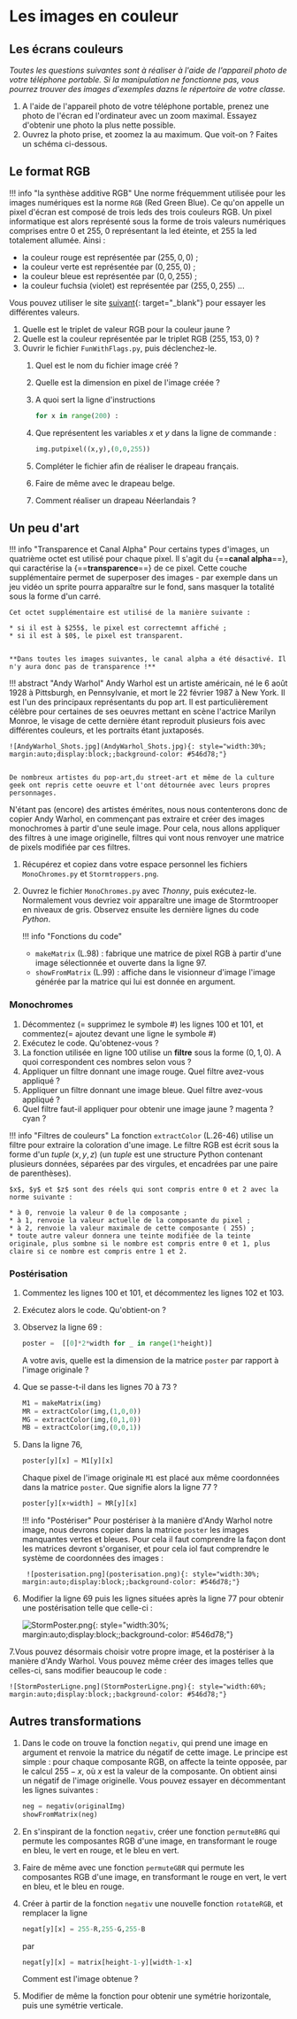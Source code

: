 # Les images en couleur

## Les écrans couleurs

*Toutes les questions suivantes sont à réaliser à l'aide de l'appareil photo de votre téléphone portable. Si la manipulation ne fonctionne pas, vous pourrez trouver des images d'exemples dazns le répertoire de votre classe.*


1. A l'aide de l'appareil photo de votre téléphone portable, prenez une photo de l'écran ed l'ordinateur avec un zoom maximal. Essayez d'obtenir une photo la plus nette possible.
2. Ouvrez la photo prise, et zoomez la au maximum. Que voit-on ? Faites un schéma ci-dessous.

## Le format RGB

!!! info "la synthèse additive RGB"
Une norme fréquemment utilisée pour les images numériques est la norme `RGB` (Red Green Blue). Ce qu'on appelle un pixel d'écran est composé de trois leds des trois couleurs RGB. Un pixel informatique est alors représenté sous la forme de trois valeurs numériques comprises entre $0$ et $255$, $0$ représentant la led éteinte, et $255$ la led totalement allumée. 
Ainsi  :

* la couleur rouge est représentée par $(255,0,0)$ ;
* la couleur verte est représentée par $(0,255,0)$ ;
* la couleur bleue est représentée par $(0,0,255)$ ;
* la couleur fuchsia (violet) est représentée par $(255,0,255)$ ...

Vous pouvez utiliser le site [suivant](https://www.w3schools.com/colors/colors_picker.asp){: target="_blank"} pour essayer les différentes valeurs.


1. Quelle est le triplet de valeur RGB pour la couleur jaune ?
2. Quelle est la couleur représentée par le triplet RGB $(255, 153, 0)$ ?
3. Ouvrir le fichier `FunWithFlags.py`, puis déclenchez-le.
	1. Quel est le nom du fichier image créé ?
	2. Quelle est la dimension en pixel de l'image créée ?
	3. A quoi sert la ligne d'instructions
	
		```` python 
		for x in range(200) :
		````

	4. Que représentent les variables $x$ et $y$ dans la ligne de commande :
		```` python 
		img.putpixel((x,y),(0,0,255))
		````
	5. Compléter le fichier afin de réaliser le drapeau français.
	6. Faire de même avec le drapeau belge.
	7. Comment réaliser un drapeau Néerlandais ?


## Un peu d'art

!!! info "Transparence et Canal Alpha"
	Pour certains types d'images, un quatrième octet est utilisé pour chaque pixel. Il s'agit du {==**canal alpha**==}, qui caractérise la {==**transparence**==} de ce pixel. Cette couche supplémentaire permet de superposer des images - par exemple dans un jeu vidéo un sprite pourra  apparaître sur le fond, sans masquer la totalité sous la forme d'un carré.
	
	Cet octet supplémentaire est utilisé de la manière suivante :

	* si il est à $255$, le pixel est correctemnt affiché ;
	* si il est à $0$, le pixel est transparent.


	**Dans toutes les images suivantes, le canal alpha a été désactivé. Il n'y aura donc pas de transparence !**


!!! abstract "Andy Warhol"
	Andy Warhol est un artiste américain, né le 6 août 1928 à Pittsburgh, en Pennsylvanie, et mort le 22 février 1987 à New York. Il est l'un des principaux représentants du pop art. Il est particulièrement célèbre pour certaines de ses oeuvres mettant en scène l'actrice Marilyn Monroe, le visage de cette dernière étant reproduit plusieurs fois avec différentes couleurs, et les portraits étant juxtaposés.


	![AndyWarhol_Shots.jpg](AndyWarhol_Shots.jpg){: style="width:30%; margin:auto;display:block;;background-color: #546d78;"}
	

	De nombreux artistes du pop-art,du street-art et même de la culture geek ont repris cette oeuvre et l'ont détournée avec leurs propres personnages.

N'étant pas (encore) des artistes émérites, nous nous contenterons donc de copier Andy Warhol, en commençant pas extraire et créer des images monochromes à partir d'une seule image. Pour cela, nous allons appliquer des filtres à une image originelle, filtres qui vont nous renvoyer une matrice de pixels modifiée par ces filtres.

1. Récupérez et copiez dans votre espace personnel les fichiers `MonoChromes.py` et `Stormtroppers.png`.
2. Ouvrez le fichier `MonoChromes.py` avec *Thonny*, puis exécutez-le. Normalement vous devriez voir apparaître une image de Stormtrooper en niveaux de gris. Observez ensuite les dernière lignes du code *Python*.

	!!! info "Fonctions du code"
	
	* `makeMatrix` (L.98) : fabrique une matrice de  pixel RGB à partir d'une image sélectionnée et ouverte dans la ligne 97.
	* `showFromMatrix` (L.99) : affiche dans le visionneur d'image l'image générée par la matrice qui lui est donnée en argument.




### Monochromes

1. Décommentez (= supprimez le symbole #) les lignes 100 et 101, et commentez(= ajoutez devant une ligne le symbole #)
2. Exécutez le code. Qu'obtenez-vous ?
3. La fonction utilisée en ligne 100 utilise un **filtre** sous la forme $(0,1,0)$. A quoi correspondent ces nombres selon vous ?
4. Appliquer un filtre donnant une image rouge. Quel filtre avez-vous appliqué ?
5. Appliquer un filtre donnant une image bleue. Quel filtre avez-vous appliqué ?
6. Quel filtre faut-il appliquer pour obtenir une image jaune ? magenta ? cyan ?

!!! info "Filtres de couleurs"
	La fonction `extractColor` (L.26-46) utilise un filtre pour extraire la coloration d'une image. Le filtre RGB est écrit sous la forme d'un *tuple* $(x,y,z)$ (un *tuple* est une structure Python contenant plusieurs données, séparées par des virgules, et encadrées par une paire de parenthèses).
	
	$x$, $y$ et $z$ sont des réels qui sont compris entre 0 et 2 avec la norme suivante :
	
	* à 0, renvoie la valeur 0 de la composante ;
	* à 1, renvoie la valeur actuelle de la composante du pixel ;
	* à 2, renvoie la valeur maximale de cette composante ( 255) ;
	* toute autre valeur donnera une teinte modifiée de la teinte originale, plus sombne si le nombre est compris entre 0 et 1, plus claire si ce nombre est compris entre 1 et 2.


### Postérisation

1. Commentez les lignes 100 et 101, et décommentez les lignes 102 et 103.
2. Exécutez alors le code. Qu'obtient-on ?
3. Observez la ligne 69 :
	```` python 
	poster =  [[0]*2*width for _ in range(1*height)]
	````
	A votre avis, quelle est la dimension de la matrice `poster` par rapport à l'image originale ?
4. Que se passe-t-il dans les lignes 70 à 73 ?
	
	```` python
	M1 = makeMatrix(img)
	MR = extractColor(img,(1,0,0))
	MG = extractColor(img,(0,1,0))
	MB = extractColor(img,(0,0,1))
	````

5. Dans la ligne 76,

	```` python
	poster[y][x] = M1[y][x]
	````
	Chaque pixel de l'image originale `M1` est placé aux même coordonnées dans la matrice `poster`. Que signifie alors la ligne 77 ?
	
	```` python
	poster[y][x+width] = MR[y][x]
	````

	!!! info "Postériser"
		Pour postériser à la manière d'Andy Warhol notre image, nous devrons copier dans la matrice `poster` les images manquantes vertes et bleues. Pour cela il faut comprendre la façon dont les matrices devront s'organiser, et pour cela iol faut comprendre le système de coordonnées des images :
		
		![posterisation.png](posterisation.png){: style="width:30%; margin:auto;display:block;;background-color: #546d78;"}
	
6. Modifier la ligne 69 puis les lignes situées après la ligne 77 pour obtenir une postérisation telle que celle-ci :

	![StormPoster.png](StormPoster.png){: style="width:30%; margin:auto;display:block;;background-color: #546d78;"}


7.Vous pouvez désormais choisir votre propre image, et la postériser à la manière d'Andy Warhol. Vous pouvez même  créer des images telles que celles-ci, sans modifier beaucoup le code :

	![StormPosterLigne.png](StormPosterLigne.png){: style="width:60%; margin:auto;display:block;;background-color: #546d78;"}


## Autres transformations

1. Dans le code on trouve la fonction `negativ`, qui prend une image en argument et renvoie la matrice du négatif de cette image. Le principe est simple : pour chaque composante RGB, on affecte la teinte opposée, par le calcul $255-x$, où $x$ est la valeur de la composante. On obtient ainsi un négatif de l'image originelle. Vous pouvez essayer en décommentant les lignes suivantes :

	```` python
	neg = negativ(originalImg)
	showFromMatrix(neg)
	````
2. En s'inspirant de la fonction `negativ`, créer une fonction `permuteBRG` qui permute les composantes RGB d'une image, en transformant le rouge en bleu, le vert en rouge, et le bleu en vert.
3. Faire de même avec une fonction `permuteGBR` qui permute les composantes RGB d'une image, en transformant le rouge en vert, le vert en bleu, et le bleu en rouge.
4. Créer à partir de la fonction `negativ` une nouvelle fonction `rotateRGB`, et remplacer la ligne
	```` python
	negat[y][x] = 255-R,255-G,255-B
	````
	par 
	```` python
	negat[y][x] = matrix[height-1-y][width-1-x]
	````
	Comment est l'image obtenue ?

5. Modifier de même la fonction pour obtenir une symétrie horizontale, puis une symétrie verticale.
